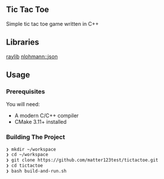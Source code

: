 ## Tic Tac Toe

Simple tic tac toe game written in C++

## Libraries

[raylib](https://github.com/raysan5/raylib)
[nlohmann::json](https://github.com/nlohmann/json)

## Usage

### Prerequisites

You will need:

- A modern C/C++ compiler
- CMake 3.11+ installed

### Building The Project

```bash
❯ mkdir ~/workspace
❯ cd ~/workspace
❯ git clone https://github.com/matter123test/tictactoe.git
❯ cd tictactoe
❯ bash build-and-run.sh
```
